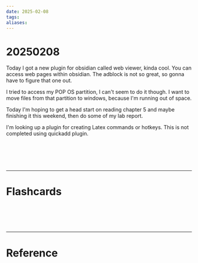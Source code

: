 ```yaml
---
date: 2025-02-08
tags: 
aliases:
---
```

# 20250208
Today I got a new plugin for obsidian called web viewer, kinda cool. You can access web pages within obsidian. The adblock is not so great, so gonna have to figure that one out.

I tried to access my POP OS partition, I can't seem to do it though. I want to move files from that partition to windows, because I'm running out of space.

Today I'm hoping to get a head start on reading chapter 5 and maybe finishing it this weekend, then do some of my lab report.

I'm looking up a plugin for creating Latex commands or hotkeys. This is not completed using quickadd plugin.

# ‌
---
# Flashcards


# ‌
---
# Reference
